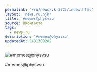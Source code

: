```yaml
---
permalink: '/ru/news/vk-3726/index.html'
layout: 'news.ru.njk'
title: '#memes@physvsu'
source: ВКонтакте
tags:
  - news_ru
description: '#memes@physvsu'
updatedAt: 1481389282
---
```

![#memes@physvsu](https://sun9-37.userapi.com/impf/c638216/v638216484/10f26/Ad72heoQjeY.jpg?size=870x599&quality=96&proxy=1&sign=e4d3617cc61686114a86f5d35b4f6b56&c_uniq_tag=YL8RqqSPPY9lar2dQ2LPovWF5cmW-0IvRzZUxckhkqA&type=album)

#memes@physvsu

